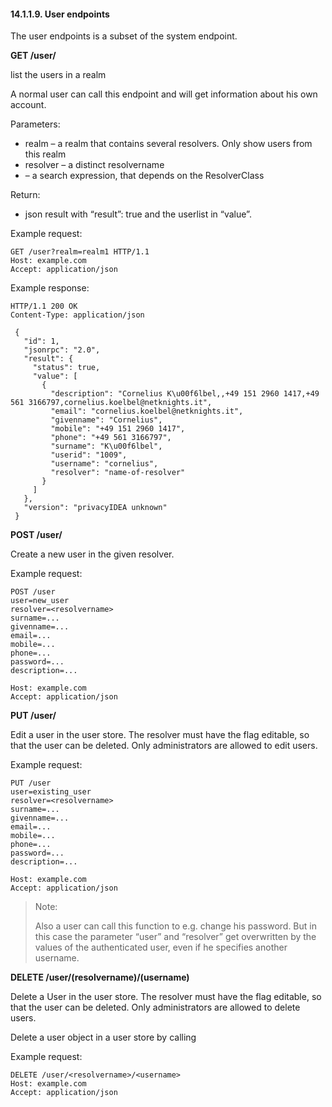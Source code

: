 #### 14.1.1.9. User endpoints

The user endpoints is a subset of the system endpoint.

**GET /user/**

list the users in a realm

A normal user can call this endpoint and will get information about his own account.

Parameters:

* realm – a realm that contains several resolvers. Only show users from this realm
* resolver – a distinct resolvername
* <searchexpr> – a search expression, that depends on the ResolverClass

Return:

* json result with “result”: true and the userlist in “value”.

Example request:

```
GET /user?realm=realm1 HTTP/1.1
Host: example.com
Accept: application/json
```

Example response:

```
HTTP/1.1 200 OK
Content-Type: application/json

 {
   "id": 1,
   "jsonrpc": "2.0",
   "result": {
     "status": true,
     "value": [
       {
         "description": "Cornelius K\u00f6lbel,,+49 151 2960 1417,+49 561 3166797,cornelius.koelbel@netknights.it",
         "email": "cornelius.koelbel@netknights.it",
         "givenname": "Cornelius",
         "mobile": "+49 151 2960 1417",
         "phone": "+49 561 3166797",
         "surname": "K\u00f6lbel",
         "userid": "1009",
         "username": "cornelius",
         "resolver": "name-of-resolver"
       }
     ]
   },
   "version": "privacyIDEA unknown"
 }
```

**POST /user/**

Create a new user in the given resolver.

Example request:

```
POST /user
user=new_user
resolver=<resolvername>
surname=...
givenname=...
email=...
mobile=...
phone=...
password=...
description=...

Host: example.com
Accept: application/json
```

**PUT /user/**

Edit a user in the user store. The resolver must have the flag editable, so that the user can be deleted. Only administrators are allowed to edit users.

Example request:

```
PUT /user
user=existing_user
resolver=<resolvername>
surname=...
givenname=...
email=...
mobile=...
phone=...
password=...
description=...

Host: example.com
Accept: application/json
```

> Note:
> 
> Also a user can call this function to e.g. change his password. But in this case the parameter “user” and “resolver” get overwritten by the values of the authenticated user, even if he specifies another username.

**DELETE /user/(resolvername)/(username)**

Delete a User in the user store. The resolver must have the flag editable, so that the user can be deleted. Only administrators are allowed to delete users.

Delete a user object in a user store by calling

Example request:

```
DELETE /user/<resolvername>/<username>
Host: example.com
Accept: application/json
```